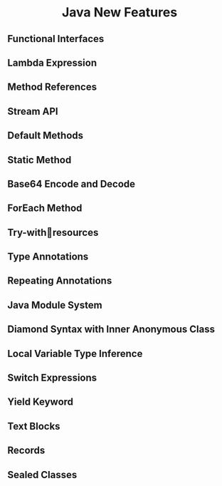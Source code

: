 <h1 align="center">Java New Features</h1>

## Functional Interfaces
## Lambda Expression
## Method References
## Stream API 
## Default Methods
## Static Method
## Base64 Encode and Decode
## ForEach Method
## Try-withresources
## Type Annotations
## Repeating Annotations
## Java Module System
## Diamond Syntax with Inner Anonymous Class
## Local Variable Type Inference
## Switch Expressions
## Yield Keyword
## Text Blocks
## Records
## Sealed Classes 
